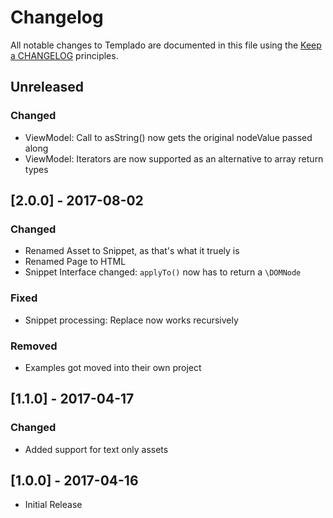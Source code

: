 # Changelog

All notable changes to Templado are documented in this file using the [Keep a CHANGELOG](http://keepachangelog.com/) principles.

## Unreleased

### Changed
* ViewModel: Call to asString() now gets the original nodeValue passed along
* ViewModel: Iterators are now supported as an alternative to array return types 

## [2.0.0] - 2017-08-02
### Changed
* Renamed Asset to Snippet, as that's what it truely is
* Renamed Page to HTML
* Snippet Interface changed: `applyTo()` now has to return a `\DOMNode` 

### Fixed
* Snippet processing: Replace now works recursively

### Removed
* Examples got moved into their own project


## [1.1.0] - 2017-04-17
### Changed
* Added support for text only assets


## [1.0.0] - 2017-04-16
* Initial Release

